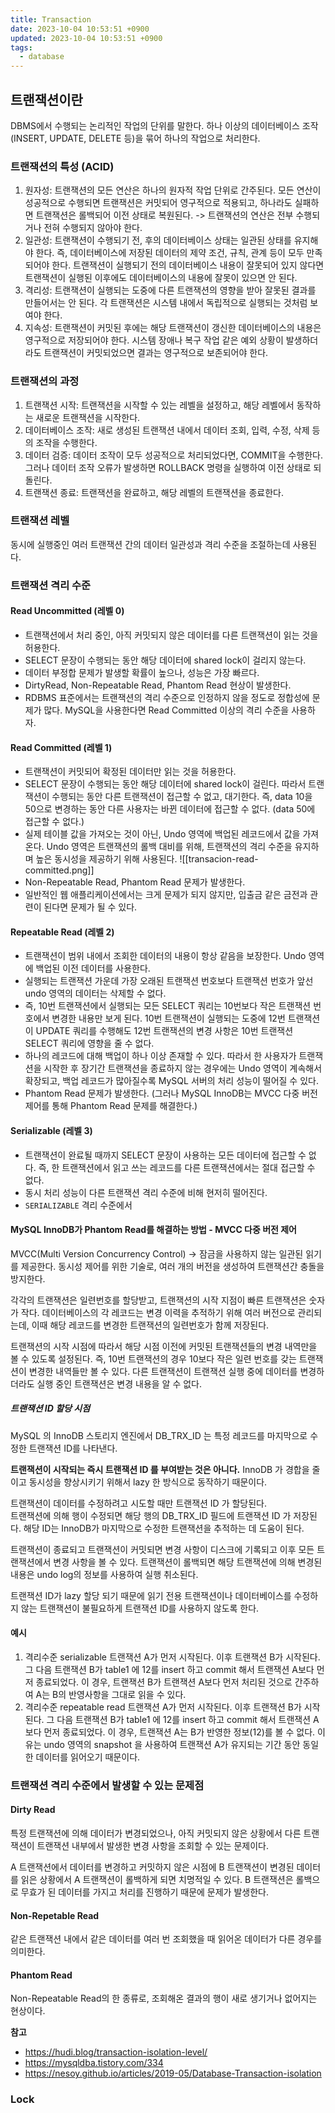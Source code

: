 ```yaml
---
title: Transaction
date: 2023-10-04 10:53:51 +0900
updated: 2023-10-04 10:53:51 +0900
tags:
  - database
---
```


## 트랜잭션이란

DBMS에서 수행되는 논리적인 작업의 단위를 말한다. 
하나 이상의 데이터베이스 조작 (INSERT, UPDATE, DELETE 등)을 묶어 하나의 작업으로 처리한다.

### 트랜잭션의 특성 (ACID)

1. 원자성: 트랜잭션의 모든 연산은 하나의 원자적 작업 단위로 간주된다. 모든 연산이 성공적으로 수행되면 트랜잭션은 커밋되어 영구적으로 적용되고, 하나라도 실패하면 트랜잭션은 롤백되어 이전 상태로 복원된다. -> 트랜잭션의 연산은 전부 수행되거나 전혀 수행되지 않아야 한다.
2. 일관성: 트랜잭션이 수행되기 전, 후의 데이터베이스 상태는 일관된 상태를 유지해야 한다. 즉, 데이터베이스에 저장된 데이터의 제약 조건, 규칙, 관계 등이 모두 만족되어야 한다. 트랜잭션이 실행되기 전의 데이터베이스 내용이 잘못되어 있지 않다면 트랜잭션이 실행된 이후에도 데이터베이스의 내용에 잘못이 있으면 안 된다.
3. 격리성: 트랜잭션이 실행되는 도중에 다른 트랜잭션의 영향을 받아 잘못된 결과를 만들어서는 안 된다. 각 트랜잭션은 시스템 내에서 독립적으로 실행되는 것처럼 보여야 한다.
4. 지속성: 트랜잭션이 커밋된 후에는 해당 트랜잭션이 갱신한 데이터베이스의 내용은 영구적으로 저장되어야 한다. 시스템 장애나 복구 작업 같은 예외 상황이 발생하더라도 트랜잭션이 커밋되었으면 결과는 영구적으로 보존되어야 한다.

### 트랜잭션의 과정

1. 트랜잭션 시작: 트랜잭션을 시작할 수 있는 레벨을 설정하고, 해당 레벨에서 동작하는 새로운 트랜잭션을 시작한다.
2. 데이터베이스 조작: 새로 생성된 트랜잭션 내에서 데이터 조회, 입력, 수정, 삭제 등의 조작을 수행한다.
3. 데이터 검증: 데이터 조작이 모두 성공적으로 처리되었다면, COMMIT을 수행한다. 그러나 데이터 조작 오류가 발생하면 ROLLBACK 명령을 실행하여 이전 상태로 되돌린다.
4. 트랜잭션 종료: 트랜잭션을 완료하고, 해당 레벨의 트랜잭션을 종료한다. 

### 트랜잭션 레벨

동시에 실행중인 여러 트랜잭션 간의 데이터 일관성과 격리 수준을 조절하는데 사용된다.

### 트랜잭션 격리 수준

#### Read Uncommitted (레벨 0)
- 트랜잭션에서 처리 중인, 아직 커밋되지 않은 데이터를 다른 트랜잭션이 읽는 것을 허용한다.
- SELECT 문장이 수행되는 동안 해당 데이터에 shared lock이 걸리지 않는다.
- 데이터 부정합 문제가 발생할 확률이 높으나, 성능은 가장 빠르다.
- DirtyRead, Non-Repeatable Read, Phantom Read 현상이 발생한다.
- RDBMS 표준에서는 트랜잭션의 격리 수준으로 인정하지 않을 정도로 정합성에 문제가 많다. MySQL을 사용한다면 Read Committed 이상의 격리 수준을 사용하자.

#### Read Committed (레벨 1)
- 트랜잭션이 커밋되어 확정된 데이터만 읽는 것을 허용한다. 
- SELECT 문장이 수행되는 동안 해당 데이터에 shared lock이 걸린다. 따라서 트랜잭션이 수행되는 동안 다른 트랜잭션이 접근할 수 없고, 대기한다. 즉, data 10을 50으로 변경하는 동안 다른 사용자는 바뀐 데이터에 접근할 수 없다. (data 50에 접근할 수 없다.)
- 실제 테이블 값을 가져오는 것이 아닌, Undo 영역에 백업된 레코드에서 값을 가져온다. Undo 영역은 트랜잭션의 롤백 대비를 위해, 트랜잭션의 격리 수준을 유지하며 높은 동시성을 제공하기 위해 사용된다.
![[transacion-read-committed.png]]
- Non-Repeatable Read, Phantom Read 문제가 발생한다.
- 일반적인 웹 애플리케이션에서는 크게 문제가 되지 않지만, 입출금 같은 금전과 관련이 된다면 문제가 될 수 있다. 

#### Repeatable Read (레벨 2)
- 트랜잭션이 범위 내에서 조회한 데이터의 내용이 항상 같음을 보장한다. Undo 영역에 백업된 이전 데이터를 사용한다.
- 실행되는 트랜잭션 가운데 가장 오래된 트랜잭션 번호보다 트랜잭션 번호가 앞선 undo 영역의 데이터는 삭제할 수 없다.
- 즉, 10번 트랜잭션에서 실행되는 모든 SELECT 쿼리는 10번보다 작은 트랜잭션 번호에서 변경한 내용만 보게 된다. 10번 트랜잭션이 실행되는 도중에 12번 트랜잭션이 UPDATE 쿼리를 수행해도 12번 트랜잭션의 변경 사항은 10번 트랜잭션 SELECT 쿼리에 영향을 줄 수 없다.
- 하나의 레코드에 대해 백업이 하나 이상 존재할 수 있다. 따라서 한 사용자가 트랜잭션을 시작한 후 장기간 트랜잭션을 종료하지 않는 경우에는 Undo 영역이 계속해서 확장되고, 백업 레코드가 많아질수록 MySQL 서버의 처리 성능이 떨어질 수 있다.
- Phantom Read 문제가 발생한다. (그러나 MySQL InnoDB는 MVCC 다중 버전 제어를 통해 Phantom Read 문제를 해결한다.)

#### Serializable (레벨 3)
- 트랜잭션이 완료될 때까지 SELECT 문장이 사용하는 모든 데이터에 접근할 수 없다. 즉, 한 트랜잭션에서 읽고 쓰는 레코드를 다른 트랜잭션에서는 절대 접근할 수 없다.
- 동시 처리 성능이 다른 트랜잭션 격리 수준에 비해 현저히 떨어진다.
- `SERIALIZABLE` 격리 수준에서 

#### MySQL InnoDB가 Phantom Read를 해결하는 방법 - MVCC 다중 버전 제어

MVCC(Multi Version Concurrency Control) -> 잠금을 사용하지 않는 일관된 읽기를 제공한다.
동시성 제어를 위한 기술로, 여러 개의 버전을 생성하여 트랜잭션간 충돌을 방지한다.

각각의 트랜잭션은 일련번호를 할당받고, 트랜잭션의 시작 지점이 빠른 트랜잭션은 숫자가 작다.
데이터베이스의 각 레코드는 변경 이력을 추적하기 위해 여러 버전으로 관리되는데, 이때 해당 레코드를 변경한 트랜잭션의 일련번호가 함께 저장된다.

트랜잭션의 시작 시점에 따라서 해당 시점 이전에 커밋된 트랜잭션들의 변경 내역만을 볼 수 있도록 설정된다. 
즉, 10번 트랜잭션의 경우 10보다 작은 일련 번호를 갖는 트랜잭션이 변경한 내역들만 볼 수 있다. 
다른 트랜잭션이 트랜잭션 실행 중에 데이터를 변경하더라도 실행 중인 트랜잭션은 변경 내용을 알 수 없다.

##### 트랜잭션 ID 할당 시점

MySQL 의 InnoDB 스토리지 엔진에서 DB_TRX_ID 는 특정 레코드를 마지막으로 수정한 트랜잭션 ID를 나타낸다.      

**트랜잭션이 시작되는 즉시 트랜잭션 ID 를 부여받는 것은 아니다.** InnoDB 가 경합을 줄이고 동시성을 향상시키기 위해서 lazy 한 방식으로 동작하기 때문이다.     

트랜잭션이 데이터를 수정하려고 시도할 때만 트랜잭션 ID 가 할당된다.       
트랜잭션에 의해 행이 수정되면 해당 행의 DB_TRX_ID 필드에 트랜잭션 ID 가 저장된다. 해당 ID는 InnoDB가 마지막으로 수정한 트랜잭션을 추적하는 데 도움이 된다. 

트랜잭션이 종료되고 트랜잭션이 커밋되면 변경 사항이 디스크에 기록되고 이후 모든 트랜잭션에서 변경 사항을 볼 수 있다. 트랜잭션이 롤백되면 해당 트랜잭션에 의해 변경된 내용은 undo log의 정보를 사용하여 실행 취소된다.     

트랜잭션 ID가 lazy 할당 되기 때문에 읽기 전용 트랜잭션이나 데이터베이스를 수정하지 않는 트랜잭션이 불필요하게 트랜잭션 ID를 사용하지 않도록 한다.     

#### 예시

1. 격리수준 serializable 트랜잭션 A가 먼저 시작된다. 이후 트랜잭션 B가 시작된다. 그 다음 트랜잭션 B가 table1 에 12를 insert 하고 commit 해서 트랜잭션 A보다 먼저 종료되었다. 이 경우, 트랜잭션 B가 트랜잭션 A보다 먼저 처리된 것으로 간주하여 A는 B의 반영사항을 그대로 읽을 수 있다.
2. 격리수준 repeatable read 트랜잭션 A가 먼저 시작된다. 이후 트랜잭션 B가 시작된다. 그 다음 트랜잭션 B가 table1 에 12를 insert 하고 commit 해서 트랜잭션 A보다 먼저 종료되었다. 이 경우, 트랜잭션 A는 B가 반영한 정보(12)를 볼 수 없다. 이유는 undo 영역의 snapshot 을 사용하여 트랜잭션 A가 유지되는 기간 동안 동일한 데이터를 읽어오기 때문이다.

### 트랜잭션 격리 수준에서 발생할 수 있는 문제점

#### Dirty Read
특정 트랜잭션에 의해 데이터가 변경되었으나, 아직 커밋되지 않은 상황에서 다른 트랜잭션이 트랜잭션 내부에서 발생한 변경 사항을 조회할 수 있는 문제이다. 

A 트랜잭션에서 데이터를 변경하고 커밋하지 않은 시점에 B 트랜잭션이 변경된 데이터를 읽은 상황에서 A 트랜잭션이 롤백하게 되면 치명적일 수 있다. B 트랜잭션은 롤백으로 무효가 된 데이터를 가지고 처리를 진행하기 때문에 문제가 발생한다.

#### Non-Repetable Read
같은 트랜잭션 내에서 같은 데이터를 여러 번 조회했을 때 읽어온 데이터가 다른 경우를 의미한다.

#### Phantom Read
Non-Repeatable Read의 한 종류로, 조회해온 결과의 행이 새로 생기거나 없어지는 현상이다.

**참고**
- https://hudi.blog/transaction-isolation-level/
- https://mysqldba.tistory.com/334
- https://nesoy.github.io/articles/2019-05/Database-Transaction-isolation

### Lock
